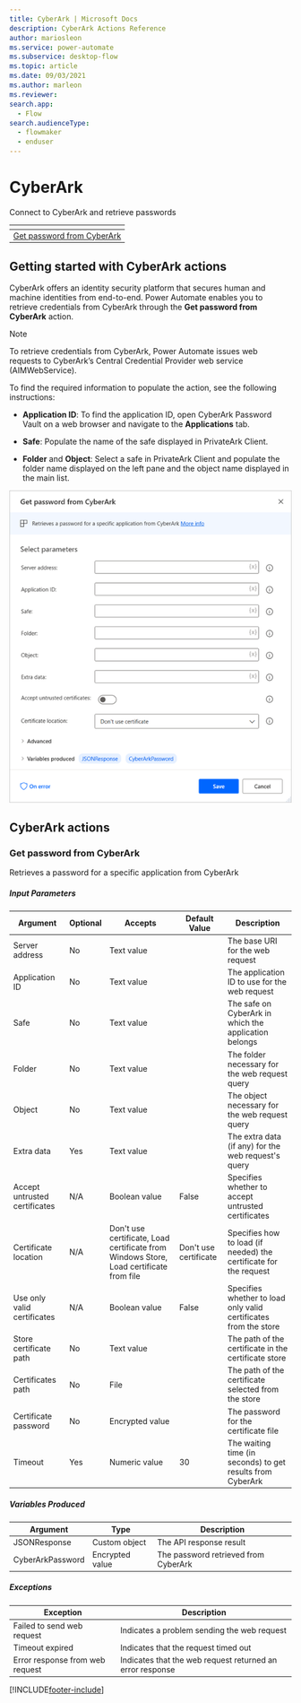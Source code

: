 ```yaml
---
title: CyberArk | Microsoft Docs
description: CyberArk Actions Reference
author: mariosleon
ms.service: power-automate
ms.subservice: desktop-flow
ms.topic: article
ms.date: 09/03/2021
ms.author: marleon
ms.reviewer:
search.app: 
  - Flow
search.audienceType: 
  - flowmaker
  - enduser
---
```


# CyberArk

Connect to CyberArk and retrieve passwords

|<!-- --> |
|-----|
|[Get password from CyberArk](#getpasswordbase)|

## Getting started with CyberArk actions

CyberArk offers an identity security platform that secures human and machine identities from end-to-end. Power Automate enables you to retrieve credentials from CyberArk through the **Get password from CyberArk** action.

> [!NOTE]
> To retrieve credentials from CyberArk, Power Automate issues web requests to CyberArk’s Central Credential Provider web service (AIMWebService).

To find the required information to populate the action, see the following instructions:

- **Application ID**: To find the application ID, open CyberArk Password Vault on a web browser and navigate to the **Applications** tab.

- **Safe**: Populate the name of the safe displayed in PrivateArk Client. 

- **Folder** and **Object**: Select a safe in PrivateArk Client and populate the folder name displayed on the left pane and the object name displayed in the main list.

![Screenshot of the Get password from CyberArk action.](media/cyberark/get-password-cyberark-action.png)

## CyberArk actions

### <a name="getpasswordbase"></a> Get password from CyberArk
Retrieves a password for a specific application from CyberArk

##### Input Parameters
|Argument|Optional|Accepts|Default Value|Description|
|-----|-----|-----|-----|-----|
|Server address|No|Text value||The base URI for the web request|
|Application ID|No|Text value||The application ID to use for the web request|
|Safe|No|Text value||The safe on CyberArk in which the application belongs|
|Folder|No|Text value||The folder necessary for the web request query|
|Object|No|Text value||The object necessary for the web request query|
|Extra data|Yes|Text value||The extra data (if any) for the web request's query|
|Accept untrusted certificates|N/A|Boolean value|False|Specifies whether to accept untrusted certificates|
|Certificate location|N/A|Don't use certificate, Load certificate from Windows Store, Load certificate from file|Don't use certificate|Specifies how to load (if needed) the certificate for the request|
|Use only valid certificates|N/A|Boolean value|False|Specifies whether to load only valid certificates from the store|
|Store certificate path|No|Text value||The path of the certificate in the certificate store|
|Certificates path|No|File||The path of the certificate selected from the store|
|Certificate password|No|Encrypted value||The password for the certificate file|
|Timeout|Yes|Numeric value|30|The waiting time (in seconds) to get results from CyberArk|

##### Variables Produced
|Argument|Type|Description|
|-----|-----|-----|
|JSONResponse|Custom object|The API response result|
|CyberArkPassword|Encrypted value|The password retrieved from CyberArk|

##### <a name="getpasswordbase_onerror"></a> Exceptions
|Exception|Description|
|-----|-----|
|Failed to send web request|Indicates a problem sending the web request|
|Timeout expired|Indicates that the request timed out|
|Error response from web request|Indicates that the web request returned an error response|



[!INCLUDE[footer-include](../../includes/footer-banner.md)]